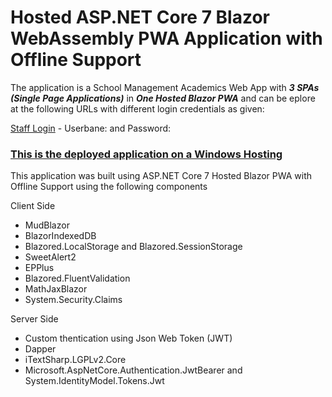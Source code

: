 # **Hosted ASP.NET Core 7 Blazor WebAssembly PWA Application with Offline Support**

The application is a School Management Academics Web App with ***3 SPAs (Single Page Applications)*** in ***One Hosted Blazor PWA*** and can be eplore at the following URLs with different login credentials as given:

[Staff Login](https://schoolwebapps.com.ng/) - Userbane: and Password:


### [This is the deployed application on a Windows Hosting](https://schoolwebapps.com.ng/)   ###
This application was built using ASP.NET Core 7 Hosted Blazor PWA with Offline Support using the following components
 
Client Side
* MudBlazor
* BlazorIndexedDB
* Blazored.LocalStorage and Blazored.SessionStorage
* SweetAlert2
* EPPlus
* Blazored.FluentValidation
* MathJaxBlazor
* System.Security.Claims

Server Side
* Custom thentication using Json Web Token (JWT)
* Dapper
* iTextSharp.LGPLv2.Core
* Microsoft.AspNetCore.Authentication.JwtBearer and System.IdentityModel.Tokens.Jwt

